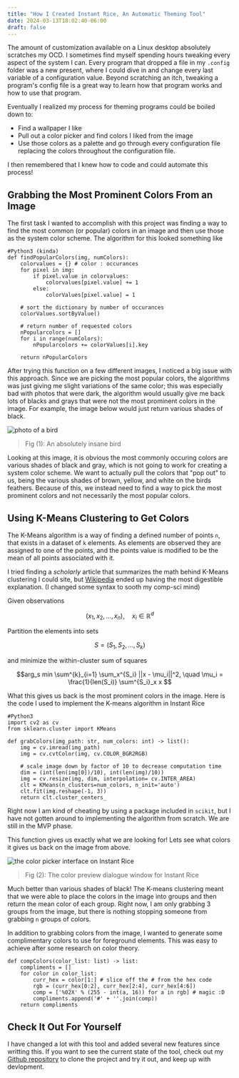 ```yaml
---
title: "How I Created Instant Rice, An Automatic Theming Tool"
date: 2024-03-13T18:02:40-06:00
draft: false 
---
```


The amount of customization available on a Linux desktop absolutely scratches my OCD. I sometimes find myself spending hours tweaking
every aspect of the system I can. Every program that dropped a file in my `.config` folder was a new present, where I could dive in
and change every last variable of a configuration value. Beyond scratching an itch, tweaking a program's config file is a great way
to learn how that program works and how to use that program.

Eventually I realized my process for theming programs could be boiled down to:
 - Find a wallpaper I like
 - Pull out a color picker and find colors 
 I liked from the image
 - Use those colors as a palette and go through every
 configuration file replacing the colors throughout
 the configuration file.

I then remembered that I knew how to code and could automate this process!

## Grabbing the Most Prominent Colors From an Image

The first task I wanted to accomplish with this project was finding a way to find the most common (or popular) colors in an image and then use those as the system color scheme. The algorithm for this looked something like

```Python3
#Python3 (kinda)
def findPopularColors(img, numColors):
    colorvalues = {} # color : occurances
    for pixel in img:
        if pixel.value in colorvalues:
            colorvalues[pixel.value] += 1
        else:
            colorValues[pixel.value] = 1

    # sort the dictionary by number of occurances
    colorValues.sortByValue()
    
    # return number of requested colors
    nPopularcolors = []
    for i in range(numColors):
        nPopularcolors += colorValues[i].key

    return nPopularColors
```

After trying this function on a few different images, I noticed a big issue with this approach. Since we are picking the most popular colors, the algorithms was just giving me slight variations of the same color; this was especially bad with photos that were dark, the algorithm would usually give me back lots of blacks and grays that were not the most prominent colors in the image. For example, the image below would just return various shades of black.  

![photo of a bird](/images/crazybird.jpg)
> Fig (1): An absolutely insane bird

Looking at this image, it is obvious the most commonly occuring colors are various shades of black and gray, which is not going to work for creating a system color scheme. We want to actually pull the colors that "pop out" to us, being the various shades of brown, yellow, and white on the birds feathers. Because of this, we instead need to find a way to pick the most prominent colors and not necessarily the most popular colors.

## Using K-Means Clustering to Get Colors

The K-Means algorithm is a way of finding a defined number of points `n`, that exists in a dataset of `k` elements. As elements are observed they are assigned to one of the points, and the points value is modified to be the mean of all points associated with it.

I tried finding a *scholarly* article that summarizes the math behind
K-Means clustering I could site, but [Wikipedia](https://en.wikipedia.org/wiki/K-means_clustering) ended up having the most digestible explanation. (I changed some syntax to sooth my comp-sci mind)

Given observations 

$$(x_1, x_2, ..., x_n), \quad x_i \in \mathbb{R}^d$$

Partition the elements into sets 

$$S = (S_1, S_2, ..., S_k)$$

and minimize the within-cluster sum of squares

$$arg_s min \sum^{k}_{i=1} \sum_x^{S_i} ||x - \mu_i||^2, \quad \mu_i = \frac{1}{len(S_i)} \sum^{S_i}_x x $$

What this gives us back is the most prominent colors in the image. Here is the code I used to implement the K-means algorithm in Instant Rice

```
#Python3
import cv2 as cv
from sklearn.cluster import KMeans

def grabColors(img_path: str, num_colors: int) -> list():
    img = cv.imread(img_path)
    img = cv.cvtColor(img, cv.COLOR_BGR2RGB)
    
    # scale image down by factor of 10 to decrease computation time
    dim = (int(len(img[0])/10), int(len(img)/10))
    img = cv.resize(img, dim, interpolation= cv.INTER_AREA)
    clt = KMeans(n_clusters=num_colors, n_init='auto')
    clt.fit(img.reshape(-1, 3))
    return clt.cluster_centers_
```

Right now I am kind of cheating by using a package included in `scikit`, but I have not gotten around to implementing the algorithm from scratch. We are still in the MVP phase.

This function gives us exactly what we are looking for! Lets see what colors it gives us back on the image from above.

![the color picker interface on Instant Rice](/images/colorpicker.png)
> Fig (2): The color preview dialogue window for Instant Rice

Much better than various shades of black! The K-means clustering meant that we were able to place the colors in the image into groups and then return the mean color of each group. Right now, I am only grabbing 3 groups from the image, but there is nothing stopping someone from grabbing `n` groups of colors.

In addition to grabbing colors from the image, I wanted to generate some complimentary colors to use for foreground elements. This was easy to achieve after some research on color theory.

```
def compColors(color_list: list) -> list:
    compliments = []
    for color in color_list:
        curr_hex = color[1:] # slice off the # from the hex code
        rgb = (curr_hex[0:2], curr_hex[2:4], curr_hex[4:6])
        comp = ['%02X' % (255 - int(a, 16)) for a in rgb] # magic :D
        compliments.append('#' + ''.join(comp))
    return compliments

```

## Check It Out For Yourself

I have changed a lot with this tool and added several new features since writting this. If you want to see the current state of the tool, check out my [Github repository](https://github.com/chandlerj/InstantRice) to clone the project and try it out, and keep up with devlopment.
